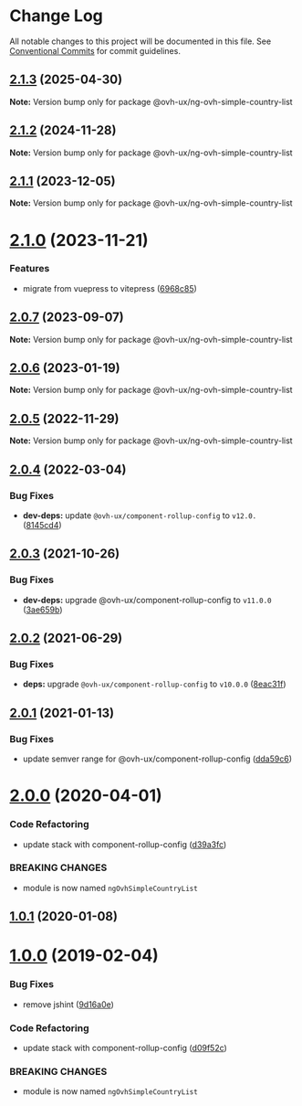 # Change Log

All notable changes to this project will be documented in this file.
See [Conventional Commits](https://conventionalcommits.org) for commit guidelines.

## [2.1.3](https://github.com/ovh/manager/compare/@ovh-ux/ng-ovh-simple-country-list@2.1.2...@ovh-ux/ng-ovh-simple-country-list@2.1.3) (2025-04-30)

**Note:** Version bump only for package @ovh-ux/ng-ovh-simple-country-list





## [2.1.2](https://github.com/ovh/manager/compare/@ovh-ux/ng-ovh-simple-country-list@2.1.1...@ovh-ux/ng-ovh-simple-country-list@2.1.2) (2024-11-28)

**Note:** Version bump only for package @ovh-ux/ng-ovh-simple-country-list





## [2.1.1](https://github.com/ovh/manager/compare/@ovh-ux/ng-ovh-simple-country-list@2.1.0...@ovh-ux/ng-ovh-simple-country-list@2.1.1) (2023-12-05)

**Note:** Version bump only for package @ovh-ux/ng-ovh-simple-country-list





# [2.1.0](https://github.com/ovh/manager/compare/@ovh-ux/ng-ovh-simple-country-list@2.0.7...@ovh-ux/ng-ovh-simple-country-list@2.1.0) (2023-11-21)


### Features

* migrate from vuepress to vitepress ([6968c85](https://github.com/ovh/manager/commit/6968c85f00e19c41bc240abb37a50e9dacf9c5e5))





## [2.0.7](https://github.com/ovh/manager/compare/@ovh-ux/ng-ovh-simple-country-list@2.0.6...@ovh-ux/ng-ovh-simple-country-list@2.0.7) (2023-09-07)

**Note:** Version bump only for package @ovh-ux/ng-ovh-simple-country-list





## [2.0.6](https://github.com/ovh/manager/compare/@ovh-ux/ng-ovh-simple-country-list@2.0.5...@ovh-ux/ng-ovh-simple-country-list@2.0.6) (2023-01-19)

**Note:** Version bump only for package @ovh-ux/ng-ovh-simple-country-list





## [2.0.5](https://github.com/ovh/manager/compare/@ovh-ux/ng-ovh-simple-country-list@2.0.4...@ovh-ux/ng-ovh-simple-country-list@2.0.5) (2022-11-29)

**Note:** Version bump only for package @ovh-ux/ng-ovh-simple-country-list





## [2.0.4](https://github.com/ovh/manager/compare/@ovh-ux/ng-ovh-simple-country-list@2.0.3...@ovh-ux/ng-ovh-simple-country-list@2.0.4) (2022-03-04)


### Bug Fixes

* **dev-deps:** update `@ovh-ux/component-rollup-config` to `v12.0.` ([8145cd4](https://github.com/ovh/manager/commit/8145cd44a34cec071db4b5267182705625951077))



## [2.0.3](https://github.com/ovh/manager/compare/@ovh-ux/ng-ovh-simple-country-list@2.0.2...@ovh-ux/ng-ovh-simple-country-list@2.0.3) (2021-10-26)


### Bug Fixes

* **dev-deps:** upgrade @ovh-ux/component-rollup-config to `v11.0.0` ([3ae659b](https://github.com/ovh/manager/commit/3ae659bea59244fd5660375b9dac52055cc374b0))



## [2.0.2](https://github.com/ovh/manager/compare/@ovh-ux/ng-ovh-simple-country-list@2.0.1...@ovh-ux/ng-ovh-simple-country-list@2.0.2) (2021-06-29)


### Bug Fixes

* **deps:** upgrade `@ovh-ux/component-rollup-config` to `v10.0.0` ([8eac31f](https://github.com/ovh/manager/commit/8eac31f81e46d1570c131cf55788d6435842ab6d))



## [2.0.1](https://github.com/ovh/manager/compare/@ovh-ux/ng-ovh-simple-country-list@2.0.0...@ovh-ux/ng-ovh-simple-country-list@2.0.1) (2021-01-13)


### Bug Fixes

* update semver range for @ovh-ux/component-rollup-config ([dda59c6](https://github.com/ovh/manager/commit/dda59c6b71cb4ad9ab98f06a0bf995a7eb45a1d9))



# [2.0.0](https://github.com/ovh/manager/compare/@ovh-ux/ng-ovh-simple-country-list@1.0.1...@ovh-ux/ng-ovh-simple-country-list@2.0.0) (2020-04-01)


### Code Refactoring

* update stack with component-rollup-config ([d39a3fc](https://github.com/ovh/manager/commit/d39a3fcf549db27cdd163ea493fca04b11127dda))


### BREAKING CHANGES

* module is now named `ngOvhSimpleCountryList`



## [1.0.1](https://github.com/ovh-ux/ng-ovh-simple-country-list/compare/v1.0.0...v1.0.1) (2020-01-08)



# [1.0.0](https://github.com/ovh-ux/ng-ovh-simple-country-list/compare/0.0.9...1.0.0) (2019-02-04)


### Bug Fixes

* remove jshint ([9d16a0e](https://github.com/ovh-ux/ng-ovh-simple-country-list/commit/9d16a0e))


### Code Refactoring

* update stack with component-rollup-config ([d09f52c](https://github.com/ovh-ux/ng-ovh-simple-country-list/commit/d09f52c))


### BREAKING CHANGES

* module is now named `ngOvhSimpleCountryList`

